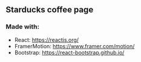 ## Starducks coffee page

### Made with:
- React: https://reactjs.org/
- FramerMotion: https://www.framer.com/motion/
- Bootstrap: https://react-bootstrap.github.io/
